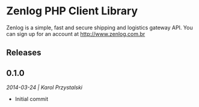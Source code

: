 # Zenlog PHP Client Library

Zenlog is a simple, fast and secure shipping and logistics gateway API. You can sign up for an account at http://www.zenlog.com.br

Releases
--------

## 0.1.0
*2014-03-24 | Karol Przystalski*

- Initial commit
